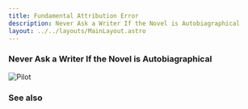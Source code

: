 ```yaml
---
title: Fundamental Attribution Error
description: Never Ask a Writer If the Novel is Autobiagraphical
layout: ../../layouts/MainLayout.astro
---
```


### Never Ask a Writer If the Novel is Autobiagraphical

![Pilot](/images/pilot.jpg)


### See also
